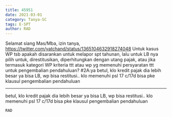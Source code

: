 ```yaml
---
title: 45951
date: 2021-03-01
category: Tanya-SC
tags: E-SPT
author: RAD
---
```


Selamat siang Mas/Mba, izin tanya, https://twitter.com/yatchand/status/1365104632918274048 Untuk kasus WP tsb apakah disarankan untuk melapor spt tahunan, lalu untuk LB nya pilih untuk, direstitusikan, diperhitungkan dengan utang pajak, atau jika termasuk kategori WP kriteria ttt atau wp yg memenuhi persyaratan ttt untuk pengembalian pendahuluan? #2A:ya betul, klo kredit pajak dia lebih besar ya bisa LB, wp bisa restitusi.. klo memenuhi psl 17 c/17d bisa pke klausul pengembalian pendahuluan

---

betul, klo kredit pajak dia lebih besar ya bisa LB, wp bisa restitusi.. klo memenuhi psl 17 c/17d bisa pke klausul pengembalian pendahuluan

`RAD`

